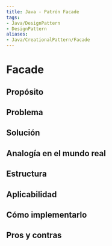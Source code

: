 ```yaml
---
title: Java - Patrón Facade
tags:  
- Java/DesignPattern
- DesignPattern
aliases:
- Java/CreationalPattern/Facade
---
```


# Facade

## Propósito



## Problema



## Solución



## Analogía en el mundo real



## Estructura



## Aplicabilidad



## Cómo implementarlo



## Pros y contras



